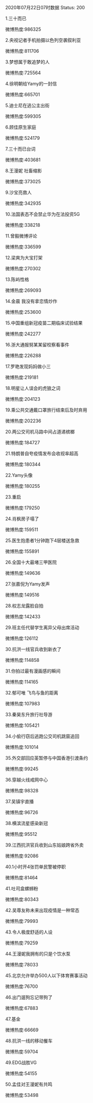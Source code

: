 2020年07月22日07时数据
Status: 200

1.三十而已

微博热度:986325

2.央视记者手机拍摄以色列空袭叙利亚

微博热度:811706

3.梦想属于敢追梦的人

微博热度:725564

4.徐明朝给Yamy的一封信

微博热度:665701

5.迪士尼在逃公主出街

微博热度:599305

6.顾佳原生家庭

微博热度:524179

7.三十而已台词

微博热度:403681

8.王漫妮 社畜缩影

微博热度:373025

9.沙宝亮救人

微博热度:342935

10.法国表态不会禁止华为在法投资5G

微博热度:338218

11.曾毅微博评论

微博热度:336599

12.梁爽为大宝打架

微博热度:270302

13.陈屿性格

微博热度:269093

14.金晨 我没有拿恋情炒作

微博热度:253600

15.中国重组新冠疫苗二期临床试验结果

微博热度:242277

16.浙大通报努某某留校察看事件

微博热度:226288

17.罗艳发现妈妈做小三

微博热度:219181

18.明星让人误会的虎狼之词

微博热度:204123

19.乘公共交通戴口罩旅行结束后及时弃用

微博热度:202236

20.两公交司机马路中间占道递槟榔

微博热度:184727

21.特朗普自夸疫情发布会收视率超高

微博热度:180344

22.Yamy头像

微博热度:180255

23.重启

微博热度:179250

24.肖枫房子塌了

微博热度:159511

25.医生抱患者1分钟跑下4层楼送急救

微博热度:155891

26.全国十大最堵三甲医院

微博热度:149636

27.张嘉倪为Yamy发声

微博热度:149516

28.权志龙露脸自拍

微博热度:142433

29.班主任代替学生离异父母出席活动

微博热度:126112

30.抗洪一线官兵收到新衣了

微博热度:114858

31.你拍过最有漫画感的瞬间

微博热度:114165

32.郁可唯 飞鸟与鱼的距离

微博热度:107983

33.秦昊东升旅行社导游

微博热度:105421

34.小偷行窃后逃跑公交司机跳窗追回

微博热度:101014

35.外交部回应英暂停与中国香港引渡条约

微博热度:99245

36.穿越火线戒网中心

微博热度:98328

37.吴镇宇直播

微博热度:96726

38.横滨流星感染新冠

微博热度:95512

39.江西抗洪官兵收到山东姑娘跨省外卖

微博热度:92086

40.1小时开4张罚单民警被停职

微博热度:81464

41.吐司盒螺蛳粉

微博热度:80343

42.吴尊友称未来出现疫情是一种常态

微博热度:79993

43.令人极度舒适的人设

微博热度:79259

44.王漫妮我拥有的只是个饮水泵

微博热度:78033

45.北京允许举办500人以下体育赛事活动

微博热度:76700

46.出门遛狗忘记带狗了

微博热度:67883

47.基金

微博热度:66669

48.抗洪一线的移动餐车

微博热度:59704

49.EDG战胜VG

微博热度:54155

50.孟佳对王漫妮有共鸣

微博热度:53498

